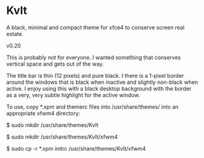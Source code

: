 # Kvlt
A black, minimal and compact theme for xfce4 to conserve screen real estate.

v0.20

This is probably not for everyone. I wanted something that conserves vertical space and gets out of the way.

The title bar is thin (12 pixels) and pure black. I there is a 1-pixel border around the windows that is black when inactive and slightly non-black when active. I enjoy using this with a black desktop background with the border as a very, very subtle highlight for the active window.

To use, copy \*.xpm and themerc files into /usr/share/themes/ into an appropriate xfwm4 directory:

$ sudo mkdir /usr/share/themes/Kvlt

$ sudo mkdir /usr/share/themes/Kvlt/xfwm4

$ sudo cp -r \*.xpm initrc /usr/share/themes/Kvlt/xfwm4
